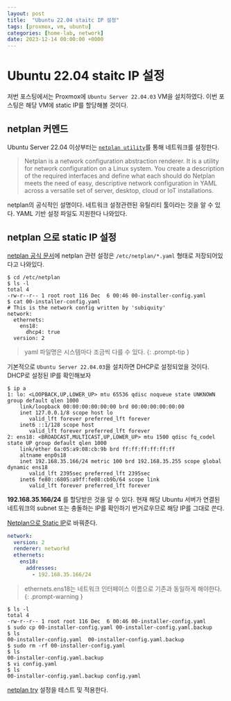 ```yaml
---
layout: post
title:  "Ubuntu 22.04 staitc IP 설정"
tags: [proxmox, vm, ubuntu]
categories: [home-lab, network]
date: 2023-12-14 00:00:00 +0000
---
```


# Ubuntu 22.04 staitc IP 설정

저번 포스팅에서는 Proxmox에 `Ubuntu Server 22.04.03` VM을 설치하였다.
이번 포스팅은 해당 VM에 static IP를 할당해볼 것이다.


## netplan 커멘드
Ubuntu Server 22.04 이상부터는 [`netplan utility`](https://netplan.readthedocs.io/en/stable/)를 통해 네트워크를 설정한다.

> Netplan is a network configuration abstraction renderer.
> It is a utility for network configuration on a Linux system. You create a description of the required interfaces and define what each should do
> Netplan meets the need of easy, descriptive network configuration in YAML across a versatile set of server, desktop, cloud or IoT installations.

netplan의 공식적인 설명이다. 네트워크 설정관련된 유틸리티 툴이라는 것을 알 수 있다.
YAML 기반 설정 파일도 지원한다 나와있다.

## netplan 으로 static IP 설정

[netplan 공식 문서](https://netplan.readthedocs.io/en/stable/examples/#introduction)에 netplan 관련 설정은 `/etc/netplan/*.yaml` 형태로 저장되어있다고 나와있다.

```shell
$ cd /etc/netplan
$ ls -l
total 4
-rw-r--r-- 1 root root 116 Dec  6 00:46 00-installer-config.yaml
$ cat 00-installer-config.yaml
# This is the network config written by 'subiquity'
network:
  ethernets:
    ens18:
      dhcp4: true
  version: 2
```

> yaml 파일명은 시스템마다 조금씩 다를 수 있다.
{: .prompt-tip }

기본적으로 `Ubuntu Server 22.04.03`을 설치하면 DHCP로 설정되었을 것이다.
DHCP로 설정된 IP를 확인해보자

```shell
$ ip a
1: lo: <LOOPBACK,UP,LOWER_UP> mtu 65536 qdisc noqueue state UNKNOWN group default qlen 1000
    link/loopback 00:00:00:00:00:00 brd 00:00:00:00:00:00
    inet 127.0.0.1/8 scope host lo
       valid_lft forever preferred_lft forever
    inet6 ::1/128 scope host
       valid_lft forever preferred_lft forever
2: ens18: <BROADCAST,MULTICAST,UP,LOWER_UP> mtu 1500 qdisc fq_codel state UP group default qlen 1000
    link/ether 6a:05:a9:08:cb:9b brd ff:ff:ff:ff:ff:ff
    altname enp0s18
    inet 192.168.35.166/24 metric 100 brd 192.168.35.255 scope global dynamic ens18
       valid_lft 2395sec preferred_lft 2395sec
    inet6 fe80::6805:a9ff:fe08:cb9b/64 scope link
       valid_lft forever preferred_lft forever
```

**192.168.35.166/24** 를 할당받은 것을 알 수 있다. 현재 해당 Ubuntu 서버가 연결된 네트워크의 subnet 또는 충돌하는 IP를 확인하기 번거로우므로 해당 IP를 그대로 쓴다.


[Netplan으로 Static IP](https://netplan.readthedocs.io/en/stable/examples/#how-to-configure-a-static-ip-address-on-an-interface)로 바꿔준다.

```yaml
network:
  version: 2
  renderer: networkd
  ethernets:
    ens18:
      addresses:
        - 192.168.35.166/24
```
> ethernets.ens18는 네트워크 인터페이스 이름으로 기존과 동일하게 해야한다.
{: .prompt-warning }

```shell
$ ls -l
total 4
-rw-r--r-- 1 root root 116 Dec  6 00:46 00-installer-config.yaml
$ sudo cp 00-installer-config.yaml 00-installer-config.yaml.backup
$ ls
00-installer-config.yaml  00-installer-config.yaml.backup
$ sudo rm -rf 00-installer-config.yaml
$ ls
00-installer-config.yaml.backup
$ vi config.yaml
$ ls
00-installer-config.yaml.backup config.yaml
```

[netplan try](https://netplan.readthedocs.io/en/0.106/netplan-try/) 설정을 테스트 및 적용한다.

```shell

```

[//]: # (ubuntu: 192.168.35.166)
[//]: # (ssh ubuntu@218.52.85.75 -p 9001 )
